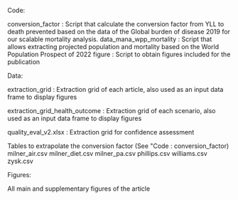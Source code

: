 Code:

conversion_factor : Script that calculate the conversion factor from YLL to death prevented based on the data of the Global burden of disease 2019 for our scalable mortality analysis.
data_mana_wpp_mortality : Script that allows extracting projected population and mortality based on the World Population Prospect of 2022
figure : Script to obtain figures included for the publication


Data:

extraction_grid : Extraction grid of each article, also used as an input data frame to display figures

extraction_grid_health_outcome : Extraction grid of each scenario, also used as an input data frame to display figures

quality_eval_v2.xlsx : Extraction grid for confidence assessment

Tables to extrapolate the conversion factor (See "Code : conversion_factor)
milner_air.csv
milner_diet.csv
milner_pa.csv
phillips.csv
williams.csv
zysk.csv


Figures:

All main and supplementary figures of the article

